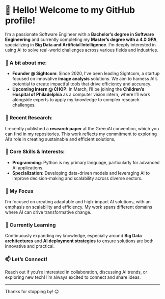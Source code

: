 # 👋 Hello! Welcome to my GitHub profile!

I’m a passionate Software Engineer with a **Bachelor’s degree in Software Engineering** and currently completing my **Master’s degree with a 4.0 GPA**, specializing in **Big Data and Artificial Intelligence**. I’m deeply interested in using AI to solve real-world challenges across various fields and industries.

### 🚀 A bit about me:
- **Founder @ Sightcom**: Since 2020, I’ve been leading Sightcom, a startup focused on innovative **image analysis** solutions. We aim to harness AI’s potential to create impactful tools that drive efficiency and accuracy.
- **Upcoming Intern @ CHOP**: In March, I’ll be joining the **Children’s Hospital of Philadelphia** as a computer vision intern, where I’ll work alongside experts to apply my knowledge to complex research challenges.

### 📄 Recent Research:
I recently published a **research paper** at the GreenAI convention, which you can find in my repositories. This work reflects my commitment to exploring AI’s role in creating sustainable and efficient solutions.

### 🔧 Core Skills & Interests:
- **Programming**: Python is my primary language, particularly for advanced AI applications.
- **Specialization**: Developing data-driven models and leveraging AI to improve decision-making and scalability across diverse sectors.

### 🎯 My Focus
I’m focused on creating adaptable and high-impact AI solutions, with an emphasis on scalability and efficiency. My work spans different domains where AI can drive transformative change.

### 🌱 Currently Learning
Continuously expanding my knowledge, especially around **Big Data architectures** and **AI deployment strategies** to ensure solutions are both innovative and practical.

### 📫 Let’s Connect!
Reach out if you’re interested in collaboration, discussing AI trends, or exploring new tech! I’m always excited to connect and share ideas.

---

Thanks for stopping by! 😊
